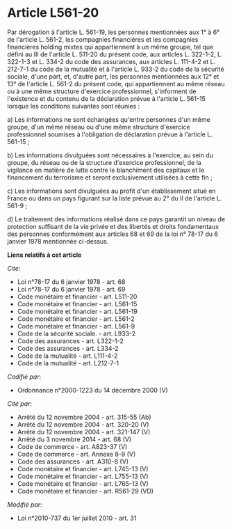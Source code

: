 # Article L561-20

Par dérogation à l'article L. 561-19, les personnes mentionnées aux 1° à 6° de l'article L. 561-2, les compagnies financières
et les compagnies financières holding mixtes qui appartiennent à un même groupe, tel que défini au III de l'article L. 511-20
du présent code, aux articles L. 322-1-2, L. 322-1-3 et L. 334-2 du code des assurances, aux articles L. 111-4-2 et L.
212-7-1 du code de la mutualité et à l'article L. 933-2 du code de la sécurité sociale, d'une part, et, d'autre part, les
personnes mentionnées aux 12° et 13° de l'article L. 561-2 du présent code, qui appartiennent au même réseau ou à une même
structure d'exercice professionnel, s'informent de l'existence et du contenu de la déclaration prévue à l'article L. 561-15
lorsque les conditions suivantes sont réunies : 

a) Les informations ne sont échangées qu'entre personnes d'un même groupe, d'un même réseau ou d'une même structure
d'exercice professionnel soumises à l'obligation de déclaration prévue à l'article L. 561-15 ; 

b) Les informations divulguées sont nécessaires à l'exercice, au sein du groupe, du réseau ou de la structure d'exercice
professionnel, de la vigilance en matière de lutte contre le blanchiment des capitaux et le financement du terrorisme et
seront exclusivement utilisées à cette fin ; 

c) Les informations sont divulguées au profit d'un établissement situé en France ou dans un pays figurant sur la liste prévue
au 2° du II de l'article L. 561-9 ; 

d) Le traitement des informations réalisé dans ce pays garantit un niveau de protection suffisant de la vie privée et des
libertés et droits fondamentaux des personnes conformément aux articles 68 et 69 de la loi n° 78-17 du 6 janvier 1978
mentionnée ci-dessus.

**Liens relatifs à cet article**

_Cite_:

  - Loi n°78-17 du 6 janvier 1978 - art. 68
  - Loi n°78-17 du 6 janvier 1978 - art. 69
  - Code monétaire et financier - art. L511-20
  - Code monétaire et financier - art. L561-15
  - Code monétaire et financier - art. L561-19
  - Code monétaire et financier - art. L561-2
  - Code monétaire et financier - art. L561-9
  - Code de la sécurité sociale. - art. L933-2
  - Code des assurances - art. L322-1-2
  - Code des assurances - art. L334-2
  - Code de la mutualité - art. L111-4-2
  - Code de la mutualité - art. L212-7-1

_Codifié par_:

  - Ordonnance n°2000-1223 du 14 décembre 2000 (V)

_Cité par_:

  - Arrêté du 12 novembre 2004 - art. 315-55 (Ab)
  - Arrêté du 12 novembre 2004 - art. 320-20 (V)
  - Arrêté du 12 novembre 2004 - art. 321-147 (V)
  - Arrêté du 3 novembre 2014 - art. 68 (V)
  - Code de commerce - art. A823-37 (V)
  - Code de commerce - art. Annexe 8-9 (V)
  - Code des assurances - art. A310-8 (V)
  - Code monétaire et financier - art. L745-13 (V)
  - Code monétaire et financier - art. L755-13 (V)
  - Code monétaire et financier - art. L765-13 (V)
  - Code monétaire et financier - art. R561-29 (VD)

_Modifié par_:

  - Loi n°2010-737 du 1er juillet 2010 - art. 31
